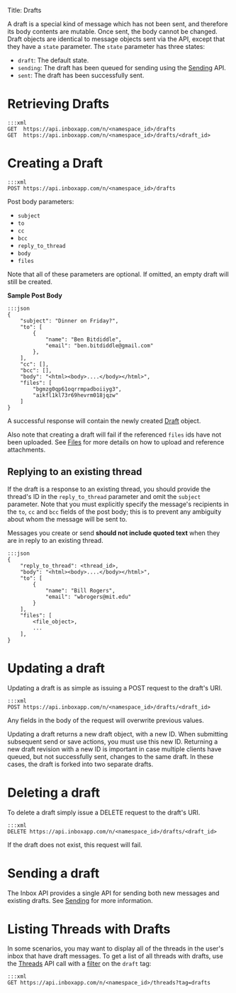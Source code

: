 Title: Drafts

A draft is a special kind of message which has not been sent, and therefore its body contents are mutable. Once sent, the body cannot be changed. Draft objects are identical to message objects sent via the API, except that they have a `state` parameter. The `state` parameter has three states:

- `draft`: The default state.
- `sending`: The draft has been queued for sending using the [Sending](#sending) API.
- `sent`: The draft has been successfully sent.


# Retrieving Drafts

```
:::xml
GET  https://api.inboxapp.com/n/<namespace_id>/drafts
GET  https://api.inboxapp.com/n/<namespace_id>/drafts/<draft_id>
```

# Creating a Draft

```
:::xml
POST https://api.inboxapp.com/n/<namespace_id>/drafts
```

Post body parameters:

* `subject`
* `to`
* `cc`
* `bcc`
* `reply_to_thread`
* `body`
* `files`

Note that all of these parameters are optional. If omitted, an empty draft will still be created.


**Sample Post Body**

```
:::json
{
    "subject": "Dinner on Friday?",
    "to": [
        {
            "name": "Ben Bitdiddle",
            "email": "ben.bitdiddle@gmail.com"
        },
    ],
    "cc": [],
    "bcc": [],
    "body": "<html><body>....</body></html>",
    "files": [
        "bgmzg0qp61oqrrmpadboiiyg3",
        "aikfl1kl73r69hevrm018jqzw"
    ]
}
```

A successful response will contain the newly created [Draft](#draft) object.

Also note that creating a draft will fail if the referenced `files` ids have not been uploaded. See [Files](#files) for more details on how to upload and reference attachments.


## Replying to an existing thread

If the draft is a response to an existing thread, you should provide the thread's ID in the `reply_to_thread` parameter and omit the `subject` parameter. Note that you must explicitly specify the message's recipients in the `to`, `cc` and `bcc` fields of the post body; this is to prevent any ambiguity about whom the message will be sent to.

Messages you create or send __should not include quoted text__ when they are in reply to an existing thread.

```
:::json
{
    "reply_to_thread": <thread_id>,
    "body": "<html><body>....</body></html>",
    "to": [
        {
            "name": "Bill Rogers",
            "email": "wbrogers@mit.edu"
        }
    ],
    "files": [
        <file_object>,
        ...
    ],
}
```


# Updating a draft

Updating a draft is as simple as issuing a POST request to the draft's URI.

```
:::xml
POST https://api.inboxapp.com/n/<namespace_id>/drafts/<draft_id>
```

Any fields in the body of the request will overwrite previous values.

Updating a draft returns a new draft object, with a new ID. When submitting subsequent send or save actions, you must use this new ID. Returning a new draft revision with a new ID is important in case multiple clients have queued, but not successfully sent, changes to the same draft. In these cases, the draft is forked into two separate drafts.

# Deleting a draft

To delete a draft simply issue a DELETE request to the draft's URI.

```
:::xml
DELETE https://api.inboxapp.com/n/<namespace_id>/drafts/<draft_id>
```

If the draft does not exist, this request will fail.


# Sending a draft

The Inbox API provides a single API for sending both new messages and existing drafts. See [Sending](#sending) for more information.


# Listing Threads with Drafts

In some scenarios, you may want to display all of the threads in the user's inbox that have draft messages. To get a list of all threads with drafts, use the [Threads](#threads) API call with a [filter](#filters) on the `draft` tag:

```
:::xml
GET https://api.inboxapp.com/n/<namespace_id>/threads?tag=drafts
```

